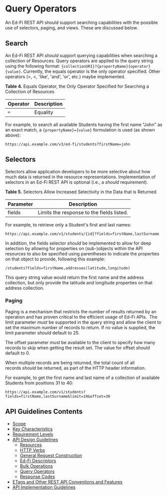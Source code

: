 # Query Operators

An Ed-Fi REST API should support searching capabilities with the possible use of
selectors, paging, and views. These are discussed below.

## Search

An Ed-Fi REST API _should_ support querying capabilities when searching a
collection of Resources. Query operators are applied to the query string using
the following format: `{collectionURI}?{propertyName}{operator}{value}`.
Currently, the equals operator is the only operator specified. Other operators
(>, <, 'like', 'and', 'or', etc.) maybe implemented.

**Table 4.** Equals Operator, the Only Operator Specified for Searching a
Collection of Resources

| Operator | Description |
| -------- | ----------- |
| `=`      | Equality    |

For example, to search all available Students having the first name "John" as an
exact match, a `{propertyName}={value}` formulation is used (as shown above):

```none
https://api.example.com/v3/ed-fi/students?firstName=john
```

## Selectors

Selectors allow application developers to be more selective about how much data
is returned in the resource representations. Implementation of selectors in an
Ed-Fi REST API is optional (i.e., a _should_ requirement).

**Table 5.** Selectors Allow Increased Selectivity in the Data that is Returned

| Parameter | Description                               |
| --------- | ----------------------------------------- |
| fields    | Limits the response to the fields listed. |

For example, to retrieve only a Student's first and last names:

```none
https://api.example.com/v1/students/{id}?fields=firstName,lastSurname
```

In addition, the fields selector _should_ be implemented to allow for deep
selection by allowing for properties on (sub-)objects within the API resources
to also be specified using parentheses to indicate the properties on that object
to provide, following this example:

```none
/students?fields=firstName,addresses(latitude,longitude)
```

This query string value would return the first name and the address collection,
but only provide the latitude and longitude properties on that address
collection.

### Paging

Paging is a mechanism that restricts the number of results returned by an
operation and has proven critical to the efficient usage of Ed-Fi APIs.  The
limit parameter _must_ be supported in the query string and allow the client to
set the maximum number of records to return. If no value is supplied, the limit
parameter _should_ default to 25.

The offset parameter _must_ be available to the client to specify how many
records to skip when getting the result set. The value for offset _should_
default to 0.

When multiple records are being returned, the total count of all
records _should_ be returned, as part of the HTTP header information.

For example, to get the first name and last name of a collection of available
Students from positions 31 to 40:

```none
https://api.example.com/v1/students?fields=firstName,lastSurname&limit=10&offset=30
```

## API Guidelines Contents

* [Scope](../SCOPE.md)
* [Key Characteristics](../KEY-CHARACTERISTICS.md)
* [Requirement Levels](../REQUIREMENT-LEVELS.md)
* [API Design Guidelines](../API-DESIGN-GUIDELINES/README.md)
  * [Resources](RESOURCES.md)
  * [HTTP Verbs](HTTP-VERBS.md)
  * [General Request Construction](GENERAL-REQUEST-CONSTRUCTION.md)
  * [Ed-Fi Descriptors](ED-FI-DESCRIPTORS.md)
  * [Bulk Operations](BULK-OPERATIONS.md)
  * [Query Operators](QUERY-OPERATORS.md)
  * [Response Codes](RESPONSE-CODES.md)
* [ETags and Other REST API Conventions and
  Features](ETAGS-OTHER-CONVENTIONS.md)
* [API Implementation Guidelines](../API-IMPLEMENTATION-GUIDELINES/README.md)
